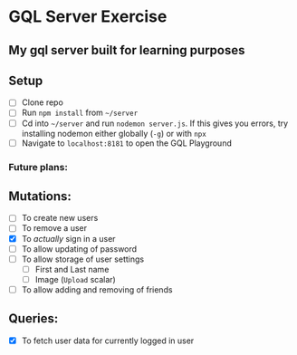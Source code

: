 # GQL Server Exercise
My gql server built for learning purposes
--
## Setup
- [ ] Clone repo
- [ ] Run `npm install` from `~/server`
- [ ] Cd into `~/server` and run `nodemon server.js`. If this gives you errors, try installing nodemon either globally (`-g`) or with `npx`
- [ ] Navigate to `localhost:8181` to open the GQL Playground
### Future plans:

## Mutations:
- [ ] To create new users
- [ ] To remove a user
- [x] To _actually_ sign in a user
- [ ] To allow updating of password
- [ ] To allow storage of user settings
  - [ ] First and Last name
  - [ ] Image (`Upload` scalar)
- [ ] To allow adding and removing of friends

## Queries:

- [x] To fetch user data for currently logged in user
